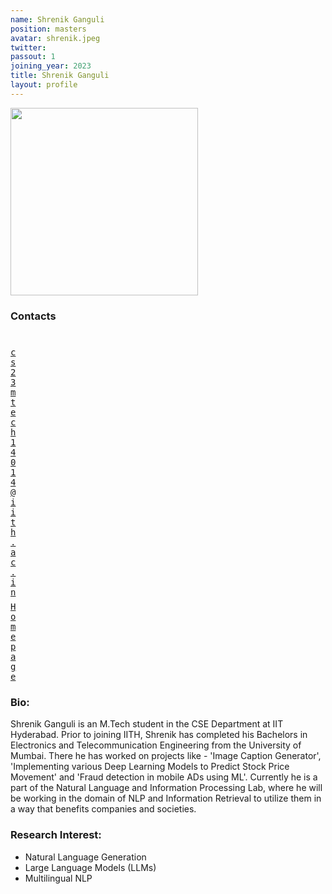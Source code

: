 ```yaml
---
name: Shrenik Ganguli
position: masters
avatar: shrenik.jpeg
twitter:
passout: 1
joining_year: 2023
title: Shrenik Ganguli
layout: profile
---
```


<img width="300" src="{{site.baseurl}}/images/people/{{page.avatar}}" data-action="zoom">

### Contacts

<div class="row">
<div class="col-1" style="width:5px">
    <b><a href="mailto:cs23mtech14014@iith.ac.in" target="_blank"><i class="fa fa-envelope-o"></i></a></b><br>
    <span style="display: block; margin-bottom: 0.5em"></span>
    <b><a href="https://www.linkedin.com/in/shrenik-ganguli-7281341a9/" target="_blank"><i class="fa fa-globe"></i></a></b>
    <span style="display: block; margin-bottom: 0.5em"></span>
</div>
<div class="col-1" style="width:5px">
    <a href="mailto:cs23mtech14014@iith.ac.in" target="_blank"><samp>cs23mtech14014@iith.ac.in</samp></a>
    <span style="display: block; margin-bottom: 0.5em"></span>
    <a href="" target="_blank"><samp>Homepage</samp></a><br>
    <span style="display: block; margin-bottom: 0.5em"></span>
</div>
</div>
<span style="display: block; margin-bottom: 1em"></span>

### Bio:

Shrenik Ganguli is an M.Tech student in the CSE Department at IIT Hyderabad. Prior to joining IITH, Shrenik has completed his Bachelors in Electronics and Telecommunication Engineering from the University of Mumbai. There he has worked on projects like - 'Image Caption Generator', 'Implementing various Deep Learning Models to Predict Stock Price Movement' and 'Fraud detection in mobile ADs using ML'. Currently he is a part of the Natural Language and Information Processing Lab, where he will be working in the domain of NLP and Information Retrieval to utilize them in a way that benefits companies and societies.

### Research Interest:

- Natural Language Generation
- Large Language Models (LLMs)
- Multilingual NLP
